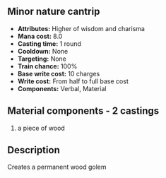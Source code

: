 ## Minor nature cantrip

- **Attributes:** Higher of wisdom and charisma
- **Mana cost:** 8.0
- **Casting time:** 1 round
- **Cooldown:** None
- **Targeting:** None
- **Train chance:** 100%
- **Base write cost:** 10 charges
- **Write cost:** From half to full base cost
- **Components:** Verbal, Material

## Material components - 2 castings

1. a piece of wood

## Description

Creates a permanent wood golem
